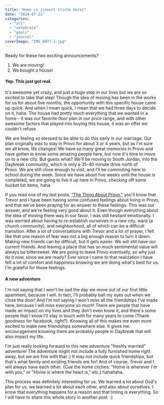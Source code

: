 ```yaml
---
title: "Home is {insert cliche here}"
date: "2014-07-21"
categories: 
  - "all"
  - "celebrate"
  - "goals"
  - "journal"
coverImage: "IMG_0077-1.jpg"
---
```


Ready for these two exciting announcements?

1. We are moving!
2. We bought a house!

#### Yep. This just got real.

It's awesome yet crazy, and just a huge step in our lives but we are so excited to take that step! Though the idea of moving has been in the works for us for about five months, the opportunity with this specific house came up quick. And when I mean quick, I mean that we had three days to decide on it, haha. The house had pretty much everything that we wanted in a home - it was our favorite floor plan in our price range, and with other awesome factors that played into buying this house, it was an offer we couldn't refuse.

We are feeling so blessed to be able to do this early in our marriage. Our plan originally was to stay in Provo for about 3 or 4 years, but as I'm sure we all know, life changes! We have so many great memories in Provo and have gotten to know some amazing people here, but now it's time to move on to a new city. But guess what? We'll be moving to South Jordan, into the Daybreak community, which is only a 35-40 minute drive north of Provo. We are still close enough to visit, and I'll be commuting here to school during the week. Since we have about five weeks until the house is completed, we are going to live it up here in Provo, checking off some bucket list items, haha.

If you read one of my last posts, ["The Thing About Provo,"](http://freshlymarried.com/the-thing-about-provo/) you'll know that Trevor and I have been having some confused feelings about living in Provo, and that we've been praying for an answer to these feelings. This was our answer, and we're feeling very good about it. Even though everything about the idea of moving there was in our favor, I was still hesitant emotionally. I was worried about having to re-establish ourselves in a new city, ward (a church community), and neighborhood, all of which can be a difficult transition. After a lot of conversations with Trevor and a lot of prayer, I felt like that one reason of fear was not a big enough reason to turn it down. Making new friends can be difficult, but it gets easier. We will still have our current friends. And leaving a place that has so much sentimental value will always be bittersweet. We are going to leave Provo eventually, so why just do it now, since we are ready? Ever since I came to that realization I have felt a lot of comfort and happiness knowing we are doing what's best for us. I'm grateful for those feelings.

#### A new adventure

I'm not saying that I won't be sad the day we move out of our first little apartment, because I will. In fact, I'll probably ball my eyes out when we close the door! And I'm not saying I won't miss all the friendships I've made here, because I will miss everyone so much! There are people that have made an impact on my lives and they don't even know it, and there's some people that I know I'll stay in touch with for many years to come (Thank goodness for facebook, right?). Knowing all of this makes me even more excited to make new friendships somewhere else. It gives me encouragement knowing there are probably people in Daybreak that will also impact my life.

I'm just really looking forward to this new adventure "freshly married" adventure! The adventure might not include a fully furnished home right away, but we are fine with that :) It may not include quick friendships, but that's what family and existing friends are for! And of course, Trevor and I will always have each other. {Cue the home cliches: "Home is wherever I'm with you," or "Home is where the heart is," etc.} hahahaha. 

This process was definitely interesting for us. We learned a lot about God's plan for us, we learned a lot about each other, and also about ourselves. I know that everything happens for a reason and that timing is everything. So I will have to share this whole story in another post. :)
